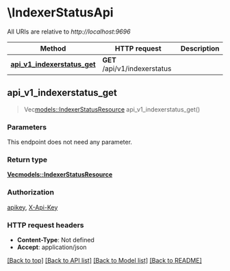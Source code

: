 # \IndexerStatusApi

All URIs are relative to *http://localhost:9696*

Method | HTTP request | Description
------------- | ------------- | -------------
[**api_v1_indexerstatus_get**](IndexerStatusApi.md#api_v1_indexerstatus_get) | **GET** /api/v1/indexerstatus | 



## api_v1_indexerstatus_get

> Vec<models::IndexerStatusResource> api_v1_indexerstatus_get()


### Parameters

This endpoint does not need any parameter.

### Return type

[**Vec<models::IndexerStatusResource>**](IndexerStatusResource.md)

### Authorization

[apikey](../README.md#apikey), [X-Api-Key](../README.md#X-Api-Key)

### HTTP request headers

- **Content-Type**: Not defined
- **Accept**: application/json

[[Back to top]](#) [[Back to API list]](../README.md#documentation-for-api-endpoints) [[Back to Model list]](../README.md#documentation-for-models) [[Back to README]](../README.md)

